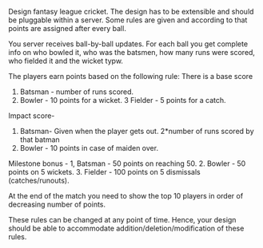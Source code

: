 Design fantasy league cricket. The design has to be extensible and should be pluggable within a server. Some rules are given and according to that points are assigned after every ball.

You server receives ball-by-ball updates. For each ball you get complete info on who bowled it, who was the batsmen, how many runs were scored, who fielded it and the wicket typw.

The players earn points based on the following rule:
There is a base score
1. Batsman - number of runs scored.
2. Bowler - 10 points for a wicket.
3 Fielder - 5 points for a catch.


Impact score- 
1. Batsman- Given when the player gets out. 2*number of runs scored by that batman
2. Bowler - 10 points in case of maiden over.

Milestone bonus -
1, Batsman - 50 points on reaching 50.
2. Bowler - 50 points on 5 wickets.
3. Fielder - 100 points on 5 dismissals (catches/runouts).

At the end of the match you need to show the top 10 players in order of decreasing number of points.

These rules can be changed at any point of time. Hence, your design should be able to accommodate addition/deletion/modification of these rules.
